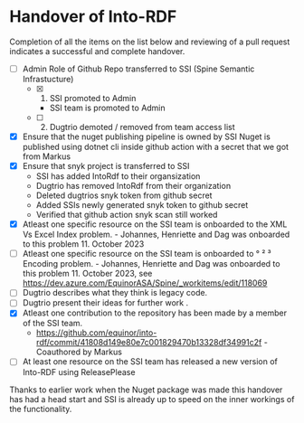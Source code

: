 # Handover of Into-RDF

Completion of all the items on the list below and reviewing of a pull request indicates a successful and complete handover.

- [ ] Admin Role of Github Repo transferred to SSI (Spine Semantic Infrastucture)
  - [x] 1. SSI promoted to Admin
    - SSI team is promoted to Admin
  - [ ] 2. Dugtrio demoted / removed from team access list
- [x] Ensure that the nuget publishing pipeline is owned by SSI
    Nuget is published using dotnet cli inside github action with a secret that we got from Markus
- [x] Ensure that snyk project is transferred to SSI
    - SSI has added IntoRdf to their organsization
    - Dugtrio has removed IntoRdf from their organization
    - Deleted dugtrios snyk token from github secret
    - Added SSIs newly generated snyk token to github secret
    - Verified that github action snyk scan still worked
- [x] Atleast one specific resource on the SSI team is onboarded to the XML Vs Excel Index problem.
      - Johannes, Henriette and Dag was onboarded to this problem 11. October 2023
- [ ] Atleast one specific resource on the SSI team is onboarded to ° ² ³ Encoding problem.
      - Johannes, Henriette and Dag was onboarded to this problem 11. October 2023, see https://dev.azure.com/EquinorASA/Spine/_workitems/edit/118069
- [ ] Dugtrio describes what they think is legacy code.
- [ ] Dugtrio present their ideas for further work .
- [x] Atleast one contribution to the repository has been made by a member of the SSI team.
  -  https://github.com/equinor/into-rdf/commit/41808d149e80e7c001829470b13328df34991c2f - Coauthored by Markus
- [ ] At least one resource on the SSI team has released a new version of Into-RDF using ReleasePlease

Thanks to earlier work when the Nuget package was made this handover has had a head start and SSI is already up to speed on the inner workings of the functionality.
